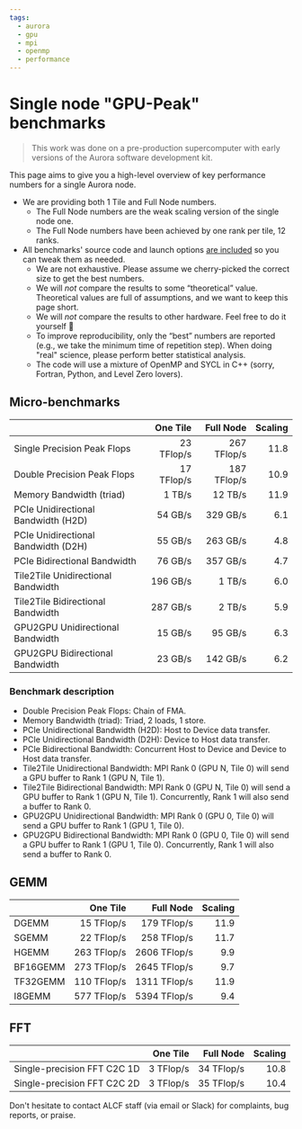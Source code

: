 ```yaml
---
tags:
  - aurora
  - gpu
  - mpi
  - openmp
  - performance
---
```


# Single node "GPU-Peak" benchmarks

> This work was done on a pre-production supercomputer with early versions of the Aurora software development kit.

This page aims to give you a high-level overview of key performance numbers for a single Aurora node.

- We are providing both 1 Tile and Full Node numbers.
  - The Full Node numbers are the weak scaling version of the single node one.
  - The Full Node numbers have been achieved by one rank per tile, 12 ranks.
- All benchmarks' source code and launch options [are included](https://github.com/argonne-lcf/user-guides/tree/main/docs/aurora/node-performance-overview/src) so you can tweak them as needed.
   - We are not exhaustive. Please assume we cherry-picked the correct size to get the best numbers.
   - We will *not* compare the results to some “theoretical” value. Theoretical values are full of assumptions, and we want to keep this page short.
   - We will *not* compare the results to other hardware. Feel free to do it yourself 🙂
   - To improve reproducibility, only the “best” numbers are reported (e.g., we take the minimum time of repetition step). When doing "real" science, please perform better statistical analysis.
   - The code will use a mixture of OpenMP and SYCL in C++ (sorry, Fortran, Python, and Level Zero lovers).


## Micro-benchmarks

|                                     |   One Tile |   Full Node | Scaling |
|-------------------------------------|-----------:|------------:|--------:|
|         Single Precision Peak Flops | 23 TFlop/s | 267 TFlop/s |    11.8 |
|         Double Precision Peak Flops | 17 TFlop/s | 187 TFlop/s |    10.9 |
|            Memory Bandwidth (triad) |     1 TB/s |     12 TB/s |    11.9 |
| PCIe Unidirectional Bandwidth (H2D) |    54 GB/s |    329 GB/s |     6.1 |
| PCIe Unidirectional Bandwidth (D2H) |    55 GB/s |    263 GB/s |     4.8 |
|        PCIe Bidirectional Bandwidth |    76 GB/s |    357 GB/s |     4.7 |
|  Tile2Tile Unidirectional Bandwidth |   196 GB/s |      1 TB/s |     6.0 |
|   Tile2Tile Bidirectional Bandwidth |   287 GB/s |      2 TB/s |     5.9 |
|    GPU2GPU Unidirectional Bandwidth |    15 GB/s |     95 GB/s |     6.3 |
|     GPU2GPU Bidirectional Bandwidth |    23 GB/s |    142 GB/s |     6.2 |

### Benchmark description

- Double Precision Peak Flops: Chain of FMA.
- Memory Bandwidth (triad): Triad, 2 loads, 1 store.
- PCIe Unidirectional Bandwidth (H2D): Host to Device data transfer.
- PCIe Unidirectional Bandwidth (D2H): Device to Host data transfer.
- PCIe Bidirectional Bandwidth: Concurrent Host to Device and Device to Host data transfer.
- Tile2Tile Unidirectional Bandwidth: MPI Rank 0 (GPU N, Tile 0) will send a GPU buffer to Rank 1 (GPU N, Tile 1).
- Tile2Tile Bidirectional Bandwidth: MPI Rank 0 (GPU N, Tile 0) will send a GPU buffer to Rank 1 (GPU N, Tile 1). Concurrently, Rank 1 will also send a buffer to Rank 0.
- GPU2GPU Unidirectional Bandwidth: MPI Rank 0 (GPU 0, Tile 0) will send a GPU buffer to Rank 1 (GPU 1, Tile 0).
- GPU2GPU Bidirectional Bandwidth: MPI Rank 0 (GPU 0, Tile 0) will send a GPU buffer to Rank 1 (GPU 1, Tile 0). Concurrently, Rank 1 will also send a buffer to Rank 0.

## GEMM

|          |    One Tile |    Full Node | Scaling |
|----------|------------:|-------------:|--------:|
|    DGEMM |  15 TFlop/s |  179 TFlop/s |    11.9 |
|    SGEMM |  22 TFlop/s |  258 TFlop/s |    11.7 |
|    HGEMM | 263 TFlop/s | 2606 TFlop/s |     9.9 |
| BF16GEMM | 273 TFlop/s | 2645 TFlop/s |     9.7 |
| TF32GEMM | 110 TFlop/s | 1311 TFlop/s |    11.9 |
|   I8GEMM | 577 TFlop/s | 5394 TFlop/s |     9.4 |

## FFT

|                             |   One Tile |  Full Node | Scaling |
|-----------------------------|-----------:|-----------:|--------:|
| Single-precision FFT C2C 1D |  3 TFlop/s | 34 TFlop/s |    10.8 |
| Single-precision FFT C2C 2D |  3 TFlop/s | 35 TFlop/s |    10.4 |

Don't hesitate to contact ALCF staff (via email or Slack) for complaints, bug reports, or praise.
